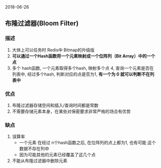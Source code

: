 2018-06-26

## 布隆过滤器(Bloom Filter)

### 描述
1. 大体上可以任务时 Redis中 Bitmap的升级版
2. **可以通过一个Hash函数将一个元素映射成一个位阵列（Bit Array）中的一个点**
3. 多个 hash函数, 一个元素取得多个hash, 映射多个点
4, 查询一个元素是否在列表中, 经过多个hash, 判断对应的点是否为1,  **有一个为 0 就可以判断不在列表中**


### 优点
1. 布隆过滤器存储空间和插入/查询时间都是常数
2. 不需要存储元素本身，在某些对保密要求非常严格的场合有优势

### 缺点
1. 误算率
    - 一个元素 在经过 n个hash函数之后, 在位阵列的点上都为1, 也有可能 这个数据不存在列中
    - 因为可能其他的元素已经覆盖了这几个点
1. 不能从布隆过滤器中删除元素
